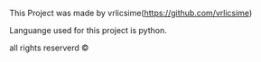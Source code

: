 This Project was made by vrlicsime(https://github.com/vrlicsime)

Languange used for this project is python.

all rights reserverd © 

